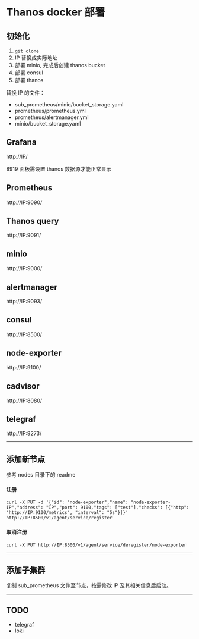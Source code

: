 # Thanos docker 部署


## 初始化

1. `git clone`
2. IP 替换成实际地址
3. 部署 minio, 完成后创建 thanos bucket
4. 部署 consul
5. 部署 thanos

替换 IP 的文件：
- sub_prometheus/minio/bucket_storage.yaml
- prometheus/prometheus.yml
- prometheus/alertmanager.yml
- minio/bucket_storage.yaml


## Grafana
http://IP/

8919 面板需设置 thanos 数据源才能正常显示

## Prometheus
http://IP:9090/

## Thanos query
http://IP:9091/

## minio
http://IP:9000/

## alertmanager
http://IP:9093/

## consul
http://IP:8500/

## node-exporter
http://IP:9100/

## cadvisor
http://IP:8080/

## telegraf
http://IP:9273/

---

## 添加新节点

参考 nodes 目录下的 readme

#### 注册

`curl -X PUT -d '{"id": "node-exporter","name": "node-exporter-IP","address": "IP","port": 9100,"tags": ["test"],"checks": [{"http": "http://IP:9100/metrics", "interval": "5s"}]}'  http://IP:8500/v1/agent/service/register`

#### 取消注册

`curl -X PUT http://IP:8500/v1/agent/service/deregister/node-exporter`


---

## 添加子集群

复制 sub_prometheus 文件至节点，按需修改 IP 及其相关信息后启动。

---

## TODO

- telegraf
- loki
